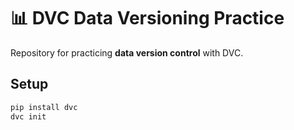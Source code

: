 # 📊 DVC Data Versioning Practice

Repository for practicing **data version control** with DVC.

## Setup
```bash
pip install dvc
dvc init
